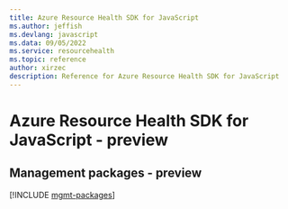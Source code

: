 ```yaml
---
title: Azure Resource Health SDK for JavaScript
ms.author: jeffish
ms.devlang: javascript
ms.data: 09/05/2022
ms.service: resourcehealth
ms.topic: reference
author: xirzec
description: Reference for Azure Resource Health SDK for JavaScript
---
```

# Azure Resource Health SDK for JavaScript - preview

## Management packages - preview
[!INCLUDE [mgmt-packages](resource-health-mgmt-index.md)]